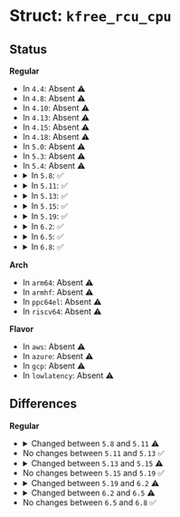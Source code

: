 # Struct: <code>kfree_rcu_cpu</code>

## Status
<b>Regular</b>
<ul>
<li>
In <code>4.4</code>: Absent ⚠️
</li>
<li>
In <code>4.8</code>: Absent ⚠️
</li>
<li>
In <code>4.10</code>: Absent ⚠️
</li>
<li>
In <code>4.13</code>: Absent ⚠️
</li>
<li>
In <code>4.15</code>: Absent ⚠️
</li>
<li>
In <code>4.18</code>: Absent ⚠️
</li>
<li>
In <code>5.0</code>: Absent ⚠️
</li>
<li>
In <code>5.3</code>: Absent ⚠️
</li>
<li>
In <code>5.4</code>: Absent ⚠️
</li>
<li>
<details>
<summary>In <code>5.8</code>: ✅</summary>

```c
struct kfree_rcu_cpu {
    struct callback_head *head;
    struct kfree_rcu_bulk_data *bhead;
    struct kfree_rcu_bulk_data *bcached;
    struct kfree_rcu_cpu_work krw_arr[2];
    spinlock_t lock;
    struct delayed_work monitor_work;
    bool monitor_todo;
    bool initialized;
    int count;
};
```
</details>
</li>
<li>
<details>
<summary>In <code>5.11</code>: ✅</summary>

```c
struct kfree_rcu_cpu {
    struct callback_head *head;
    struct kvfree_rcu_bulk_data * bkvhead[2];
    struct kfree_rcu_cpu_work krw_arr[2];
    raw_spinlock_t lock;
    struct delayed_work monitor_work;
    bool monitor_todo;
    bool initialized;
    int count;
    struct work_struct page_cache_work;
    atomic_t work_in_progress;
    struct hrtimer hrtimer;
    struct llist_head bkvcache;
    int nr_bkv_objs;
};
```
</details>
</li>
<li>
<details>
<summary>In <code>5.13</code>: ✅</summary>

```c
struct kfree_rcu_cpu {
    struct callback_head *head;
    struct kvfree_rcu_bulk_data * bkvhead[2];
    struct kfree_rcu_cpu_work krw_arr[2];
    raw_spinlock_t lock;
    struct delayed_work monitor_work;
    bool monitor_todo;
    bool initialized;
    int count;
    struct work_struct page_cache_work;
    atomic_t work_in_progress;
    struct hrtimer hrtimer;
    struct llist_head bkvcache;
    int nr_bkv_objs;
};
```
</details>
</li>
<li>
<details>
<summary>In <code>5.15</code>: ✅</summary>

```c
struct kfree_rcu_cpu {
    struct callback_head *head;
    struct kvfree_rcu_bulk_data * bkvhead[2];
    struct kfree_rcu_cpu_work krw_arr[2];
    raw_spinlock_t lock;
    struct delayed_work monitor_work;
    bool monitor_todo;
    bool initialized;
    int count;
    struct delayed_work page_cache_work;
    atomic_t backoff_page_cache_fill;
    atomic_t work_in_progress;
    struct hrtimer hrtimer;
    struct llist_head bkvcache;
    int nr_bkv_objs;
};
```
</details>
</li>
<li>
<details>
<summary>In <code>5.19</code>: ✅</summary>

```c
struct kfree_rcu_cpu {
    struct callback_head *head;
    struct kvfree_rcu_bulk_data * bkvhead[2];
    struct kfree_rcu_cpu_work krw_arr[2];
    raw_spinlock_t lock;
    struct delayed_work monitor_work;
    bool monitor_todo;
    bool initialized;
    int count;
    struct delayed_work page_cache_work;
    atomic_t backoff_page_cache_fill;
    atomic_t work_in_progress;
    struct hrtimer hrtimer;
    struct llist_head bkvcache;
    int nr_bkv_objs;
};
```
</details>
</li>
<li>
<details>
<summary>In <code>6.2</code>: ✅</summary>

```c
struct kfree_rcu_cpu {
    struct callback_head *head;
    struct kvfree_rcu_bulk_data * bkvhead[2];
    struct kfree_rcu_cpu_work krw_arr[2];
    raw_spinlock_t lock;
    struct delayed_work monitor_work;
    bool initialized;
    int count;
    struct delayed_work page_cache_work;
    atomic_t backoff_page_cache_fill;
    atomic_t work_in_progress;
    struct hrtimer hrtimer;
    struct llist_head bkvcache;
    int nr_bkv_objs;
};
```
</details>
</li>
<li>
<details>
<summary>In <code>6.5</code>: ✅</summary>

```c
struct kfree_rcu_cpu {
    struct callback_head *head;
    long unsigned int head_gp_snap;
    atomic_t head_count;
    struct list_head bulk_head[2];
    atomic_t bulk_count[2];
    struct kfree_rcu_cpu_work krw_arr[2];
    raw_spinlock_t lock;
    struct delayed_work monitor_work;
    bool initialized;
    struct delayed_work page_cache_work;
    atomic_t backoff_page_cache_fill;
    atomic_t work_in_progress;
    struct hrtimer hrtimer;
    struct llist_head bkvcache;
    int nr_bkv_objs;
};
```
</details>
</li>
<li>
<details>
<summary>In <code>6.8</code>: ✅</summary>

```c
struct kfree_rcu_cpu {
    struct callback_head *head;
    long unsigned int head_gp_snap;
    atomic_t head_count;
    struct list_head bulk_head[2];
    atomic_t bulk_count[2];
    struct kfree_rcu_cpu_work krw_arr[2];
    raw_spinlock_t lock;
    struct delayed_work monitor_work;
    bool initialized;
    struct delayed_work page_cache_work;
    atomic_t backoff_page_cache_fill;
    atomic_t work_in_progress;
    struct hrtimer hrtimer;
    struct llist_head bkvcache;
    int nr_bkv_objs;
};
```
</details>
</li>
</ul>
<b>Arch</b>
<ul>
<li>
In <code>arm64</code>: Absent ⚠️
</li>
<li>
In <code>armhf</code>: Absent ⚠️
</li>
<li>
In <code>ppc64el</code>: Absent ⚠️
</li>
<li>
In <code>riscv64</code>: Absent ⚠️
</li>
</ul>
<b>Flavor</b>
<ul>
<li>
In <code>aws</code>: Absent ⚠️
</li>
<li>
In <code>azure</code>: Absent ⚠️
</li>
<li>
In <code>gcp</code>: Absent ⚠️
</li>
<li>
In <code>lowlatency</code>: Absent ⚠️
</li>
</ul>

## Differences
<b>Regular</b>
<ul>
<li>
<details>
<summary>Changed between <code>5.8</code> and <code>5.11</code> ⚠️</summary>
<ul>
<li>
<b>Field added. </b>
<code>struct kvfree_rcu_bulk_data * bkvhead[2]</code>
</li>
<li>
<b>Field added. </b>
<code>struct work_struct page_cache_work</code>
</li>
<li>
<b>Field added. </b>
<code>atomic_t work_in_progress</code>
</li>
<li>
<b>Field added. </b>
<code>struct hrtimer hrtimer</code>
</li>
<li>
<b>Field added. </b>
<code>struct llist_head bkvcache</code>
</li>
<li>
<b>Field added. </b>
<code>int nr_bkv_objs</code>
</li>
<li>
<b>Field removed. </b>
<code>struct kfree_rcu_bulk_data *bhead</code>
</li>
<li>
<b>Field removed. </b>
<code>struct kfree_rcu_bulk_data *bcached</code>
</li>
<li>
<b>Field type changed. </b>
<code>spinlock_t lock</code> ➡️ <code>raw_spinlock_t lock</code>
</li>
</ul>
</details>
</li>
<li>
No changes between <code>5.11</code> and <code>5.13</code> ✅
</li>
<li>
<details>
<summary>Changed between <code>5.13</code> and <code>5.15</code> ⚠️</summary>
<ul>
<li>
<b>Field added. </b>
<code>atomic_t backoff_page_cache_fill</code>
</li>
<li>
<b>Field type changed. </b>
<code>struct work_struct page_cache_work</code> ➡️ <code>struct delayed_work page_cache_work</code>
</li>
</ul>
</details>
</li>
<li>
No changes between <code>5.15</code> and <code>5.19</code> ✅
</li>
<li>
<details>
<summary>Changed between <code>5.19</code> and <code>6.2</code> ⚠️</summary>
<ul>
<li>
<b>Field removed. </b>
<code>bool monitor_todo</code>
</li>
</ul>
</details>
</li>
<li>
<details>
<summary>Changed between <code>6.2</code> and <code>6.5</code> ⚠️</summary>
<ul>
<li>
<b>Field added. </b>
<code>long unsigned int head_gp_snap</code>
</li>
<li>
<b>Field added. </b>
<code>atomic_t head_count</code>
</li>
<li>
<b>Field added. </b>
<code>struct list_head bulk_head[2]</code>
</li>
<li>
<b>Field added. </b>
<code>atomic_t bulk_count[2]</code>
</li>
<li>
<b>Field removed. </b>
<code>struct kvfree_rcu_bulk_data * bkvhead[2]</code>
</li>
<li>
<b>Field removed. </b>
<code>int count</code>
</li>
</ul>
</details>
</li>
<li>
No changes between <code>6.5</code> and <code>6.8</code> ✅
</li>
</ul>
